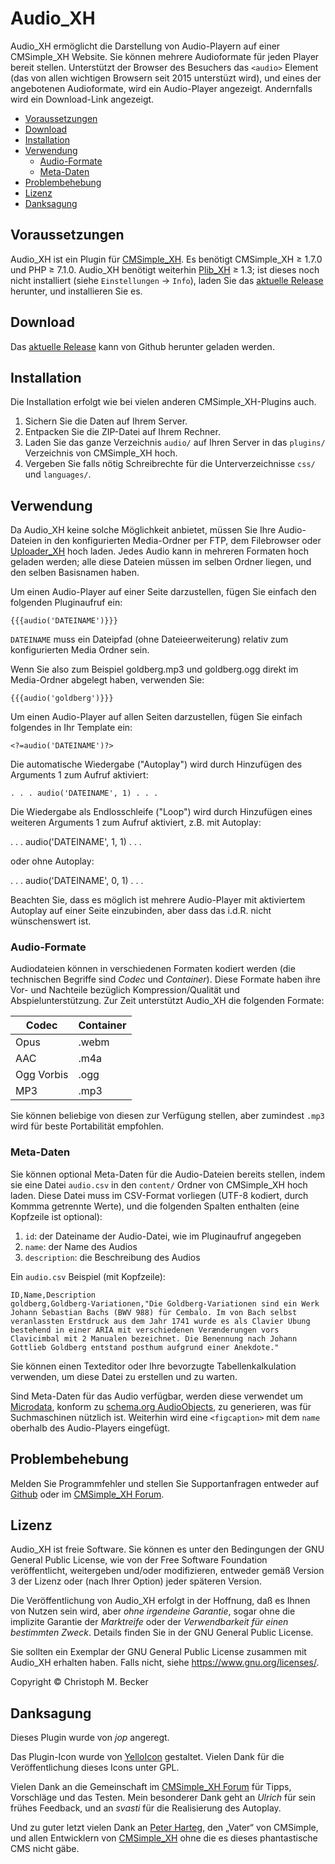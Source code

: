 # Audio_XH

Audio_XH ermöglicht die Darstellung von Audio-Playern auf einer CMSimple_XH Website.
Sie können mehrere Audioformate für jeden Player bereit stellen.
Unterstützt der Browser des Besuchers das `<audio>` Element
(das von allen wichtigen Browsern seit 2015 unterstüzt wird),
und eines der angebotenen Audioformate, wird ein Audio-Player angezeigt.
Andernfalls wird ein Download-Link angezeigt.

- [Voraussetzungen](#voraussetzungen)
- [Download](#download)
- [Installation](#installation)
- [Verwendung](#verwendung)
  - [Audio-Formate](#audio-formate)
  - [Meta-Daten](#meta-daten)
- [Problembehebung](#problembehebung)
- [Lizenz](#lizenz)
- [Danksagung](#danksagung)

## Voraussetzungen

Audio_XH ist ein Plugin für [CMSimple_XH](https://cmsimple-xh.org/de/).
Es benötigt CMSimple_XH ≥ 1.7.0 und PHP ≥ 7.1.0.
Audio_XH benötigt weiterhin [Plib_XH](https://github.com/cmb69/plib_xh) ≥ 1.3;
ist dieses noch nicht installiert (siehe `Einstellungen` → `Info`),
laden Sie das [aktuelle Release](https://github.com/cmb69/plib_xh/releases/latest)
herunter, und installieren Sie es.

## Download

Das [aktuelle Release](https://github.com/cmb69/audio_xh/releases/latest)
kann von Github herunter geladen werden.

## Installation

Die Installation erfolgt wie bei vielen anderen CMSimple\_XH-Plugins auch.

1. Sichern Sie die Daten auf Ihrem Server.
1. Entpacken Sie die ZIP-Datei auf Ihrem Rechner.
1. Laden Sie das ganze Verzeichnis `audio/` auf Ihren Server
   in das `plugins/` Verzeichnis von CMSimple\_XH hoch.
1. Vergeben Sie falls nötig Schreibrechte für die Unterverzeichnisse
   `css/` und `languages/`.
<!-- 1. Gehen Sie zu `Plugins` → `Audio` im Administrationsbereich,
   um zu prüfen, ob alle Voraussetzungen erfüllt sind. -->

## Verwendung

Da Audio_XH keine solche Möglichkeit anbietet, müssen Sie Ihre Audio-Dateien
in den konfigurierten Media-Ordner per FTP, dem Filebrowser oder
[Uploader_XH](https://github.com/cmb69/uploader_xh) hoch laden.
Jedes Audio kann in mehreren Formaten hoch geladen werden;
alle diese Dateien müssen im selben Ordner liegen,
und den selben Basisnamen haben.

Um einen Audio-Player auf einer Seite darzustellen, fügen Sie einfach den
folgenden Pluginaufruf ein:

    {{{audio('DATEINAME')}}}

`DATEINAME` muss ein Dateipfad (ohne Dateieerweiterung) relativ zum
konfigurierten Media Ordner sein.

Wenn Sie also zum Beispiel goldberg.mp3 und goldberg.ogg direkt im Media-Ordner
abgelegt haben, verwenden Sie:

    {{{audio('goldberg')}}}

Um einen Audio-Player auf allen Seiten darzustellen, fügen Sie einfach
folgendes in Ihr Template ein:

    <?=audio('DATEINAME')?>

Die automatische Wiedergabe ("Autoplay") wird durch Hinzufügen des Arguments 1
zum Aufruf aktiviert:

    . . . audio('DATEINAME', 1) . . .

Die Wiedergabe als Endlosschleife ("Loop") wird durch Hinzufügen eines weiteren Arguments 1
zum Aufruf aktiviert, z.B. mit Autoplay:

. . . audio('DATEINAME', 1, 1) . . .

oder ohne Autoplay:

. . . audio('DATEINAME', 0, 1) . . .

Beachten Sie, dass es möglich ist mehrere Audio-Player mit aktiviertem
Autoplay auf einer Seite einzubinden, aber dass das i.d.R. nicht wünschenswert
ist.

### Audio-Formate

Audiodateien können in verschiedenen Formaten kodiert werden
(die technischen Begriffe sind *Codec* und *Container*).
Diese Formate haben ihre Vor- und Nachteile bezüglich
Kompression/Qualität und Abspielunterstützung.
Zur Zeit unterstützt Audio_XH die folgenden Formate:

| Codec      | Container |
|------------|-----------|
| Opus       | .webm     |
| AAC        | .m4a      |
| Ogg Vorbis | .ogg      |
| MP3        | .mp3      |

Sie können beliebige von diesen zur Verfügung stellen,
aber zumindest `.mp3` wird für beste Portabilität empfohlen.

### Meta-Daten

Sie können optional Meta-Daten für die Audio-Dateien bereits stellen,
indem sie eine Datei `audio.csv` in den `content/` Ordner
von CMSimple_XH hoch laden.
Diese Datei muss im CSV-Format vorliegen
(UTF-8 kodiert, durch Kommma getrennte Werte),
und die folgenden Spalten enthalten (eine Kopfzeile ist optional):

1. `id`: der Dateiname der Audio-Datei, wie im Pluginaufruf angegeben
1. `name`: der Name des Audios
1. `description`: die Beschreibung des Audios

Ein `audio.csv` Beispiel (mit Kopfzeile):

    ID,Name,Description
    goldberg,Goldberg-Variationen,"Die Goldberg-Variationen sind ein Werk Johann Sebastian Bachs (BWV 988) für Cembalo. Im von Bach selbst veranlassten Erstdruck aus dem Jahr 1741 wurde es als Clavier Ubung bestehend in einer ARIA mit verschiedenen Verænderungen vors Clavicimbal mit 2 Manualen bezeichnet. Die Benennung nach Johann Gottlieb Goldberg entstand posthum aufgrund einer Anekdote."

Sie können einen Texteditor oder Ihre bevorzugte Tabellenkalkulation
verwenden, um diese Datei zu erstellen und zu warten.

Sind Meta-Daten für das Audio verfügbar, werden diese verwendet um
[Microdata](https://en.wikipedia.org/wiki/Microdata_(HTML)),
konform zu [schema.org AudioObjects](https://schema.org/AudioObject),
zu generieren, was für Suchmaschinen nützlich ist.
Weiterhin wird eine `<figcaption>` mit dem `name`
oberhalb des Audio-Players eingefügt.

## Problembehebung

Melden Sie Programmfehler und stellen Sie Supportanfragen entweder auf
[Github](https://github.com/cmb69/audio_xh/issues)
oder im [CMSimple\_XH Forum](https://cmsimpleforum.com/).

## Lizenz

Audio_XH ist freie Software. Sie können es unter den Bedingungen
der GNU General Public License, wie von der Free Software Foundation
veröffentlicht, weitergeben und/oder modifizieren, entweder gemäß
Version 3 der Lizenz oder (nach Ihrer Option) jeder späteren Version.

Die Veröffentlichung von Audio_XH erfolgt in der Hoffnung, daß es
Ihnen von Nutzen sein wird, aber *ohne irgendeine Garantie*, sogar ohne
die implizite Garantie der *Marktreife* oder der *Verwendbarkeit für einen
bestimmten Zweck*. Details finden Sie in der GNU General Public License.

Sie sollten ein Exemplar der GNU General Public License zusammen mit
Audio_XH erhalten haben. Falls nicht, siehe
<https://www.gnu.org/licenses/>.

Copyright © Christoph M. Becker

## Danksagung

Dieses Plugin wurde von *jop* angeregt.

Das Plugin-Icon wurde von [YelloIcon](http://www.yellowicon.com/) gestaltet.
Vielen Dank für die Veröffentlichung dieses Icons unter GPL.

Vielen Dank an die Gemeinschaft im [CMSimple_XH Forum](https://cmsimpleforum.com/)
für Tipps, Vorschläge und das Testen.
Mein besonderer Dank geht an *Ulrich* für sein frühes Feedback, und an
*svasti* für die Realisierung des Autoplay.

Und zu guter letzt vielen Dank an
[Peter Harteg](https://www.harteg.dk/), den „Vater“ von CMSimple,
und allen Entwicklern von [CMSimple\_XH](https://www.cmsimple-xh.org/de/)
ohne die es dieses phantastische CMS nicht gäbe.
